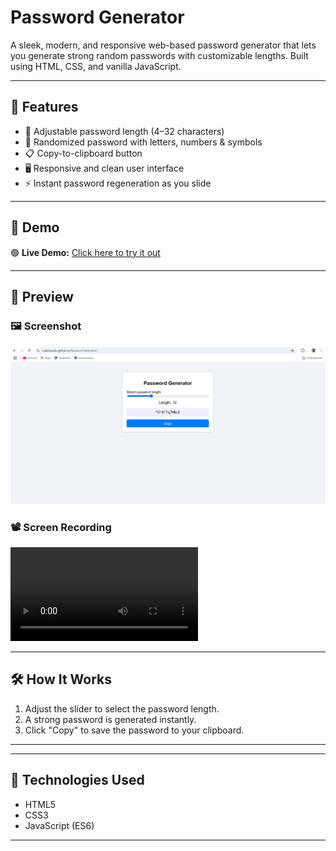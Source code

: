 # Password Generator

A sleek, modern, and responsive web-based password generator that lets you generate strong random passwords with customizable lengths. Built using HTML, CSS, and vanilla JavaScript.

---

## 📌 Features

- 🔢 Adjustable password length (4–32 characters)
- 🎲 Randomized password with letters, numbers & symbols
- 📋 Copy-to-clipboard button
- 🖥️ Responsive and clean user interface
- ⚡ Instant password regeneration as you slide

---

## 🚀 Demo

🟢 **Live Demo:** [Click here to try it out](https://rojalinworks.github.io/Password-Generator/)  

---

## 🎥 Preview

### 🖼️ Screenshot
![Screenshot](assets/screenshot.png)

### 📽️ Screen Recording
![ScreenRecording](assets/screenrecord.mp4)

---

## 🛠️ How It Works

1. Adjust the slider to select the password length.
2. A strong password is generated instantly.
3. Click "Copy" to save the password to your clipboard.

---

---

## 🧰 Technologies Used

- HTML5
- CSS3
- JavaScript (ES6)

---
